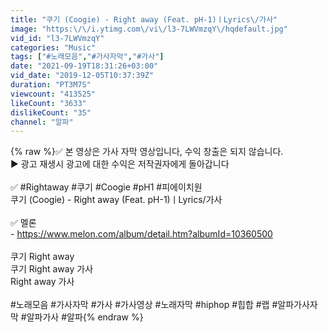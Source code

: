 ```yaml
---
title: "쿠기 (Coogie) - Right away (Feat. pH-1)ㅣLyrics\/가사"
image: "https:\/\/i.ytimg.com\/vi\/l3-7LWVmzqY\/hqdefault.jpg"
vid_id: "l3-7LWVmzqY"
categories: "Music"
tags: ["#노래모음","#가사자막","#가사"]
date: "2021-09-19T18:31:26+03:00"
vid_date: "2019-12-05T10:37:39Z"
duration: "PT3M7S"
viewcount: "413525"
likeCount: "3633"
dislikeCount: "35"
channel: "알파"
---
```

{% raw %}✅ 본 영상은 가사 자막 영상입니다, 수익 창출은 되지 않습니다.<br />► 광고 재생시 광고에 대한 수익은 저작권자에게 돌아갑니다<br /><br />✅ #Rightaway #쿠기 #Coogie #pH1 #피에이치원<br />쿠기 (Coogie) - Right away (Feat. pH-1)ㅣLyrics/가사<br /><br />✅ 멜론<br />- <a rel="nofollow" target="blank" href="https://www.melon.com/album/detail.htm?albumId=10360500">https://www.melon.com/album/detail.htm?albumId=10360500</a><br /><br />쿠기 Right away<br />쿠기 Right away 가사<br />Right away 가사<br /><br />#노래모음 #가사자막 #가사 #가사영상 #노래자막 #hiphop #힙합 #랩  #알파가사자막 #알파가사 #알파{% endraw %}
